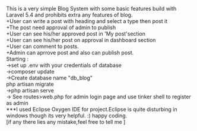 This is a very simple Blog System with some basic features build with Laravel 5.4 and prohibits extra any features of blog.
<br>
    +User can write a post with heading and select a type then post it
<br>
    +The post need approval of admin to publish
    <br>
    +User can see his/her approved post in 'My post'section
    <br>
    +User can see his/her post on approval in dashboard section
    <br>
    +User can comment to posts.
    <br>
    +Admin can aprrove post and also can publish post.
    <br>
Starting :
<br>
    ->set up .env with your credentials of database
    <br>
    ->composer update
    <br>
    ->Create database name "db_blog"
    <br>
      php artisan migrate
      <br>
    ->php artisan serve
    <br>
    -> See routes>web.php for admin login page and use tinker shell to register as admin
  <br>
***I used Eclipse Oxygen IDE for project.Eclipse is quite disturbing in windows though its very helpful.
:) happy coding.
<br>
[if any there lies any mistake,feel free to tell me ] 
<br>

